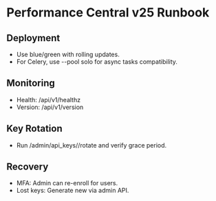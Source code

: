 # Performance Central v25 Runbook

## Deployment

- Use blue/green with rolling updates.
- For Celery, use --pool solo for async tasks compatibility.

## Monitoring

- Health: /api/v1/healthz
- Version: /api/v1/version

## Key Rotation

- Run /admin/api_keys/<id>/rotate and verify grace period.

## Recovery

- MFA: Admin can re-enroll for users.
- Lost keys: Generate new via admin API.